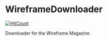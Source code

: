 # WireframeDownloader

[![HitCount](http://hits.dwyl.com/joergi/WireframeDownloader.svg)](http://hits.dwyl.com/joergi/WireframeDownloader)

Downloader for the Wireframe Magazine
